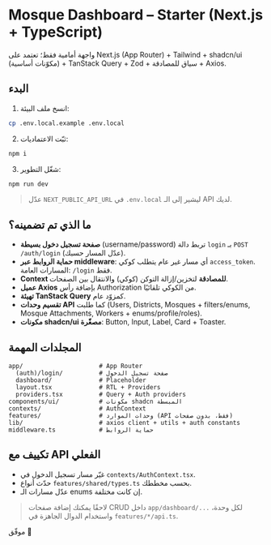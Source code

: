 # Mosque Dashboard – Starter (Next.js + TypeScript)

واجهة أمامية فقط؛ تعتمد على Next.js (App Router) + Tailwind + shadcn/ui (مكوّنات أساسية) + TanStack Query + Zod + سياق للمصادقة + Axios.

## البدء

1) انسخ ملف البيئة:
```bash
cp .env.local.example .env.local
```
2) ثبّت الاعتماديات:
```bash
npm i
```
3) شغّل التطوير:
```bash
npm run dev
```

> عدّل `NEXT_PUBLIC_API_URL` في `.env.local` ليشير إلى الـ API لديك.

## ما الذي تم تضمينه؟

- **صفحة تسجيل دخول بسيطة** (username/password) تربط دالة `login` بـ `POST /auth/login` (عدّل المسار حسبك).
- **حماية الروابط عبر middleware**: أي مسار غير عام يتطلب كوكي `access_token`. المسارات العامة: `/login` فقط.
- **Context للمصادقة** لتخزين/إزالة التوكن (كوكي) والانتقال بين الصفحات.
- **عميل Axios** بإضافة رأس Authorization من الكوكي تلقائيًا.
- **تهيئة TanStack Query** كمزوّد عام.
- **تقسيم وحدات API** كما طلبت (Users, Districts, Mosques + filters/enums, Mosque Attachments, Workers + enums/profile/roles).
- **مكونات shadcn/ui مصغّرة**: Button, Input, Label, Card + Toaster.

## المجلدات المهمة
```
app/                     # App Router
  (auth)/login/          # صفحة تسجيل الدخول
  dashboard/             # Placeholder
  layout.tsx             # RTL + Providers
  providers.tsx          # Query + Auth providers
components/ui/           # مكونات shadcn المبسطة
contexts/                # AuthContext
features/                # وحدات الموارد (API فقط، بدون صفحات)
lib/                     # axios client + utils + auth constants
middleware.ts            # حماية الروابط
```

## تكييف مع API الفعلي
- غيّر مسار تسجيل الدخول في `contexts/AuthContext.tsx`.
- حدّث أنواع `features/shared/types.ts` بحسب مخططك.
- عدّل مسارات الـ enums إن كانت مختلفة.

> لاحقًا يمكنك إضافة صفحات CRUD داخل `app/dashboard/...` لكل وحدة، واستخدام الدوال الجاهزة في `features/*/api.ts`.

موفّق 🌟
